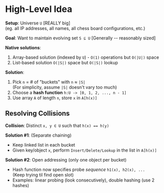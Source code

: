 # High-Level Idea

**Setup**: Universe `U` [REALLY big]  
(eg. all IP addresses, all names, all chess board configurations, etc.)

**Goal**: Want to maintain evolving set `S ⊆ U` [Generally -- reasonably sized]

**Native solutions**:
1. Array-based solution (indexed by `U`) - `O(1)` operations but `O(|U|)` space
2. List-based solution `O(|S|)` space but `O(|S|)` lookup

**Solution**:  
1. Pick `n` = # of "buckets" with `n` ≈ `|S|`  
(For simplicity, assume `|S|` doesn't vary too much)
2. Choose a **hash function** `h:U -> [0, 1, 2, ..., n - 1]`
3. Use array `A` of length `n`, store `x` in `A[h(x)]`

## Resolving Collisions

**Collision**: Distinct `x, y ∈ U` such that `h(x) == h(y)`

**Solution #1**: (Separate chaining)
- Keep linked list in each bucket
- Given key/object `x`, perform `Insert/Delete/Lookup` in the list in `A[h(x)]`

**Solution #2**: Open addressing (only one object per bucket)
- Hash function now specifies probe *sequence* `h1(x), h2(x), ...`  
  (Keep trying til find open slot)
- Examples: linear probing (look consecutively), double hashing (use 2 hashes)
